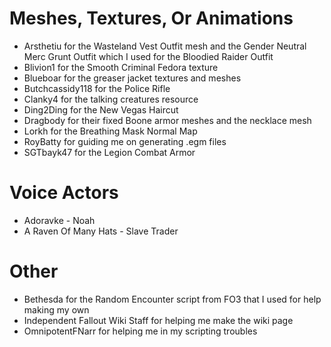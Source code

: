 # Meshes, Textures, Or Animations
- Arsthetiu for the Wasteland Vest Outfit mesh and the Gender Neutral Merc Grunt Outfit which I used for the Bloodied Raider Outfit
- Blivion1 for the Smooth Criminal Fedora texture
- Blueboar for the greaser jacket textures and meshes
- Butchcassidy118 for the Police Rifle
- Clanky4 for the talking creatures resource
- Ding2Ding for the New Vegas Haircut
- Dragbody for their fixed Boone armor meshes and the necklace mesh
- Lorkh for the Breathing Mask Normal Map
- RoyBatty for guiding me on generating .egm files
- SGTbayk47 for the Legion Combat Armor

# Voice Actors
- Adoravke - Noah
- A Raven Of Many Hats - Slave Trader

# Other
- Bethesda for the Random Encounter script from FO3 that I used for help making my own
- Independent Fallout Wiki Staff for helping me make the wiki page
- OmnipotentFNarr for helping me in my scripting troubles